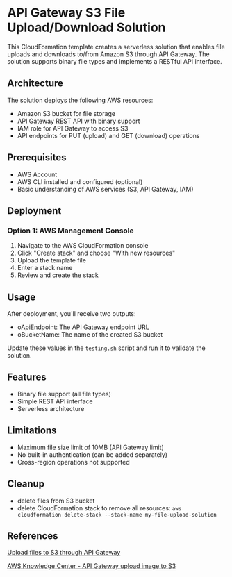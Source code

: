 # API Gateway S3 File Upload/Download Solution

This CloudFormation template creates a serverless solution that enables file uploads and downloads to/from Amazon S3 through API Gateway. The solution supports binary file types and implements a RESTful API interface.

## Architecture

The solution deploys the following AWS resources:

- Amazon S3 bucket for file storage
- API Gateway REST API with binary support
- IAM role for API Gateway to access S3
- API endpoints for PUT (upload) and GET (download) operations

## Prerequisites

- AWS Account
- AWS CLI installed and configured (optional)
- Basic understanding of AWS services (S3, API Gateway, IAM)

## Deployment

### Option 1: AWS Management Console

1. Navigate to the AWS CloudFormation console
2. Click "Create stack" and choose "With new resources"
3. Upload the template file
4. Enter a stack name
5. Review and create the stack

## Usage

After deployment, you'll receive two outputs:

- oApiEndpoint: The API Gateway endpoint URL
- oBucketName: The name of the created S3 bucket

Update these values in the `testing.sh` script and run it to validate the solution.

## Features
- Binary file support (all file types)
- Simple REST API interface
- Serverless architecture

## Limitations
- Maximum file size limit of 10MB (API Gateway limit)
- No built-in authentication (can be added separately)
- Cross-region operations not supported

## Cleanup

- delete files from S3 bucket
- delete CloudFormation stack to remove all resources: `aws cloudformation delete-stack --stack-name my-file-upload-solution`

## References

[Upload files to S3 through API Gateway](https://awstip.com/uploading-files-to-s3-through-api-gateway-7bb78c0d0483)

[AWS Knowledge Center - API Gateway upload image to S3](https://repost.aws/knowledge-center/api-gateway-upload-image-s3)